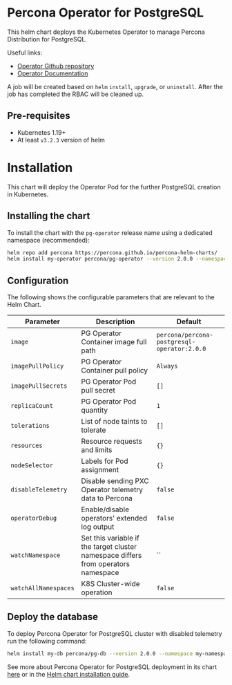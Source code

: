 # Percona Operator for PostgreSQL

This helm chart deploys the Kubernetes Operator to manage Percona Distribution for PostgreSQL.

Useful links:
- [Operator Github repository](https://github.com/percona/percona-postgresql-operator/)
- [Operator Documentation](https://www.percona.com/doc/kubernetes-operator-for-postgresql/index.html)

A job will be created based on `helm` `install`, `upgrade`, or `uninstall`. After the
job has completed the RBAC will be cleaned up.

## Pre-requisites
* Kubernetes 1.19+
* At least `v3.2.3` version of helm

# Installation

This chart will deploy the Operator Pod for the further PostgreSQL creation in Kubernetes.

## Installing the chart
To install the chart with the `pg-operator` release name using a dedicated namespace (recommended):

```sh
helm repo add percona https://percona.github.io/percona-helm-charts/
helm install my-operator percona/pg-operator --version 2.0.0 --namespace my-namespace --create-namespace
```

## Configuration

The following shows the configurable parameters that are relevant to the Helm
Chart.

| Parameter                       | Description                                                             | Default                                          |
| ------------------------------- | ------------------------------------------------------------------------| -------------------------------------------------|
| `image`| PG Operator Container image full path| `percona/percona-postgresql-operator:2.0.0` |
| `imagePullPolicy`| PG Operator Container pull policy| `Always`|
| `imagePullSecrets`| PG Operator Pod pull secret| `[]`|
| `replicaCount`| PG Operator Pod quantity| `1`|
| `tolerations`| List of node taints to tolerate| `[]`|
| `resources`| Resource requests and limits| `{}`|
| `nodeSelector`| Labels for Pod assignment| `{}`|
| `disableTelemetry`| Disable sending PXC Operator telemetry data to Percona| `false`|
| `operatorDebug`| Enable/disable operators' extended log output | `false` |
| `watchNamespace`| Set this variable if the target cluster namespace differs from operators namespace | `` |
| `watchAllNamespaces`| K8S Cluster-wide operation | `false` |


## Deploy the database

To deploy Percona Operator for PostgreSQL cluster with disabled telemetry run the following command:

```sh
helm install my-db percona/pg-db --version 2.0.0 --namespace my-namespace
```

See more about Percona Operator for PostgreSQL deployment in its chart [here](https://github.com/percona/percona-helm-charts/tree/main/charts/pg-db) or in the [Helm chart installation guide](https://www.percona.com/doc/kubernetes-operator-for-postgresql/helm.html).

